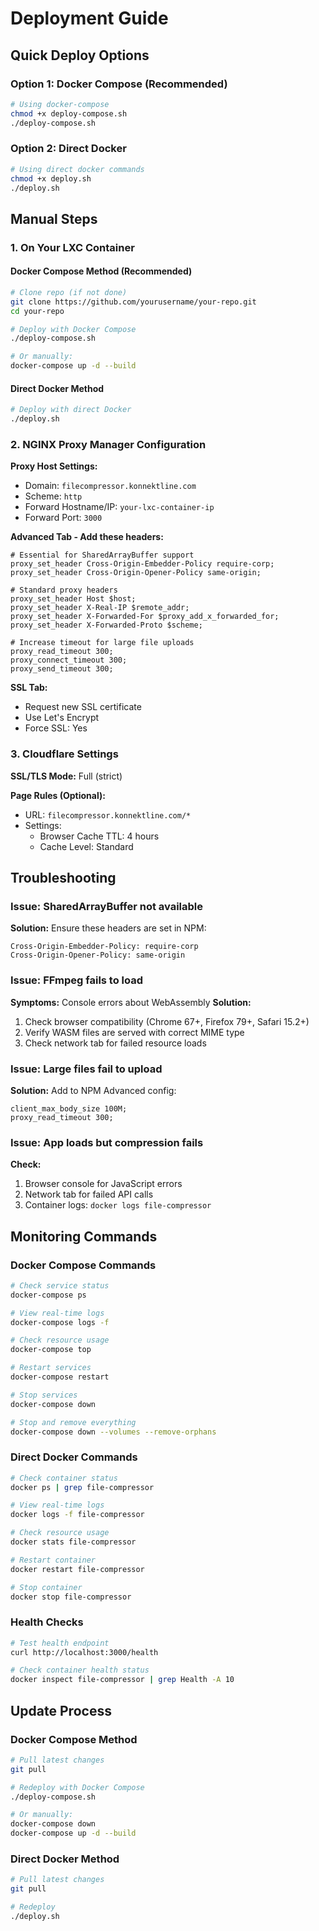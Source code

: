 # Deployment Guide

## Quick Deploy Options

### Option 1: Docker Compose (Recommended)
```bash
# Using docker-compose
chmod +x deploy-compose.sh
./deploy-compose.sh
```

### Option 2: Direct Docker
```bash
# Using direct docker commands
chmod +x deploy.sh
./deploy.sh
```

## Manual Steps

### 1. On Your LXC Container

#### Docker Compose Method (Recommended)
```bash
# Clone repo (if not done)
git clone https://github.com/yourusername/your-repo.git
cd your-repo

# Deploy with Docker Compose
./deploy-compose.sh

# Or manually:
docker-compose up -d --build
```

#### Direct Docker Method
```bash
# Deploy with direct Docker
./deploy.sh
```

### 2. NGINX Proxy Manager Configuration

**Proxy Host Settings:**
- Domain: `filecompressor.konnektline.com`
- Scheme: `http`
- Forward Hostname/IP: `your-lxc-container-ip`
- Forward Port: `3000`

**Advanced Tab - Add these headers:**
```nginx
# Essential for SharedArrayBuffer support
proxy_set_header Cross-Origin-Embedder-Policy require-corp;
proxy_set_header Cross-Origin-Opener-Policy same-origin;

# Standard proxy headers
proxy_set_header Host $host;
proxy_set_header X-Real-IP $remote_addr;
proxy_set_header X-Forwarded-For $proxy_add_x_forwarded_for;
proxy_set_header X-Forwarded-Proto $scheme;

# Increase timeout for large file uploads
proxy_read_timeout 300;
proxy_connect_timeout 300;
proxy_send_timeout 300;
```

**SSL Tab:**
- Request new SSL certificate
- Use Let's Encrypt
- Force SSL: Yes

### 3. Cloudflare Settings

**SSL/TLS Mode:** Full (strict)

**Page Rules (Optional):**
- URL: `filecompressor.konnektline.com/*`
- Settings: 
  - Browser Cache TTL: 4 hours
  - Cache Level: Standard

## Troubleshooting

### Issue: SharedArrayBuffer not available
**Solution:** Ensure these headers are set in NPM:
```
Cross-Origin-Embedder-Policy: require-corp
Cross-Origin-Opener-Policy: same-origin
```

### Issue: FFmpeg fails to load
**Symptoms:** Console errors about WebAssembly
**Solution:** 
1. Check browser compatibility (Chrome 67+, Firefox 79+, Safari 15.2+)
2. Verify WASM files are served with correct MIME type
3. Check network tab for failed resource loads

### Issue: Large files fail to upload
**Solution:** Add to NPM Advanced config:
```nginx
client_max_body_size 100M;
proxy_read_timeout 300;
```

### Issue: App loads but compression fails
**Check:**
1. Browser console for JavaScript errors
2. Network tab for failed API calls
3. Container logs: `docker logs file-compressor`

## Monitoring Commands

### Docker Compose Commands
```bash
# Check service status
docker-compose ps

# View real-time logs
docker-compose logs -f

# Check resource usage
docker-compose top

# Restart services
docker-compose restart

# Stop services
docker-compose down

# Stop and remove everything
docker-compose down --volumes --remove-orphans
```

### Direct Docker Commands
```bash
# Check container status
docker ps | grep file-compressor

# View real-time logs
docker logs -f file-compressor

# Check resource usage
docker stats file-compressor

# Restart container
docker restart file-compressor

# Stop container
docker stop file-compressor
```

### Health Checks
```bash
# Test health endpoint
curl http://localhost:3000/health

# Check container health status
docker inspect file-compressor | grep Health -A 10
```

## Update Process

### Docker Compose Method
```bash
# Pull latest changes
git pull

# Redeploy with Docker Compose
./deploy-compose.sh

# Or manually:
docker-compose down
docker-compose up -d --build
```

### Direct Docker Method
```bash
# Pull latest changes
git pull

# Redeploy
./deploy.sh
```